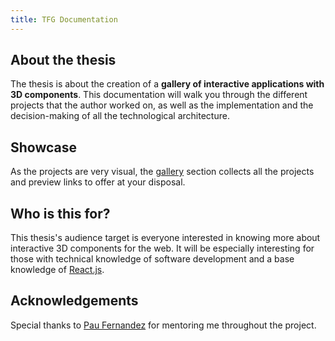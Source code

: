```yaml
---
title: TFG Documentation
---
```


## About the thesis

The thesis is about the creation of a **gallery of interactive applications with 3D components**. This documentation will walk you through the different projects that the author worked on, as well as the implementation and the decision-making of all the technological architecture.

## Showcase

As the projects are very visual, the [gallery](/projects/gallery) section collects all the projects and preview links to offer at your disposal.

## Who is this for?

This thesis's audience target is everyone interested in knowing more about interactive 3D components for the web. It will be especially interesting for those with technical knowledge of software development and a base knowledge of [React.js](https://react.dev/).

## Acknowledgements

Special thanks to [Pau Fernandez](https://github.com/pauek) for mentoring me throughout the project.
